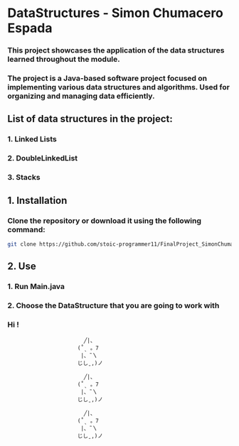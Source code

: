 # DataStructures - Simon Chumacero Espada

### This project showcases the application of the data structures learned throughout the module.

### The project is a Java-based software project focused on implementing various data structures and algorithms. Used for organizing and managing data efficiently.

## List of data structures in the project:

### 1. Linked Lists
### 2. DoubleLinkedList
### 3. Stacks

## 1. Installation
### Clone the repository or download it using the following command:
```bash
git clone https://github.com/stoic-programmer11/FinalProject_SimonChumacero
```

## 2. Use
###  1. Run Main.java
###  2. Choose the DataStructure that you are going to work with

### Hi ! 

                            ╱|、
                          (˚ˎ 。7  
                           |、˜〵          
                          じしˍ,)ノ     

                            ╱|、
                          (˚ˎ 。7  
                           |、˜〵          
                          じしˍ,)ノ   

                            ╱|、
                          (˚ˎ 。7  
                           |、˜〵          
                          じしˍ,)ノ
